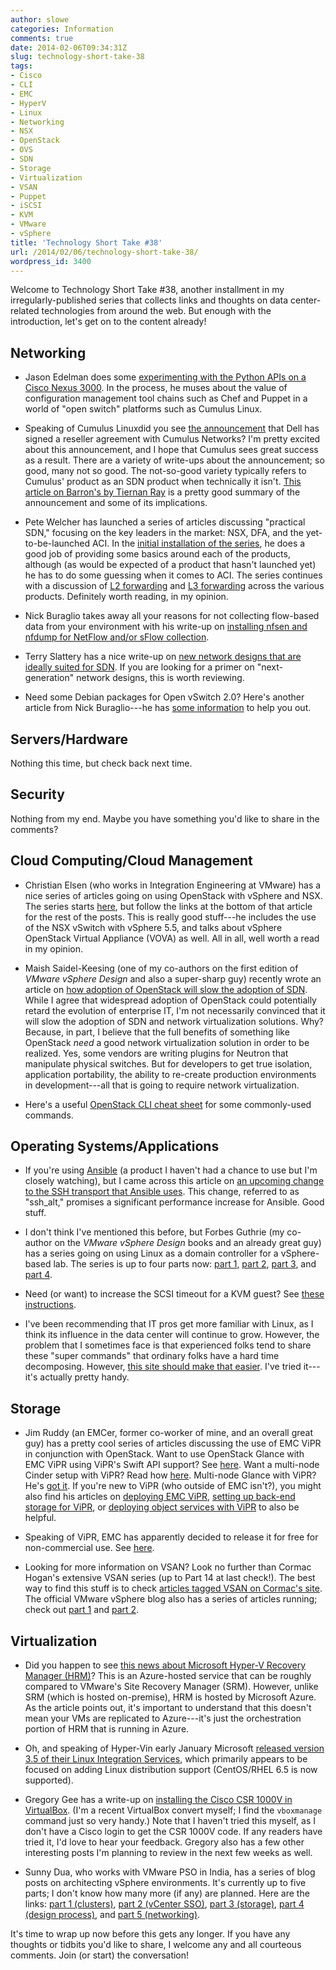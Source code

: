 ```yaml
---
author: slowe
categories: Information
comments: true
date: 2014-02-06T09:34:31Z
slug: technology-short-take-38
tags:
- Cisco
- CLI
- EMC
- HyperV
- Linux
- Networking
- NSX
- OpenStack
- OVS
- SDN
- Storage
- Virtualization
- VSAN
- Puppet
- iSCSI
- KVM
- VMware
- vSphere
title: 'Technology Short Take #38'
url: /2014/02/06/technology-short-take-38/
wordpress_id: 3400
---
```


Welcome to Technology Short Take #38, another installment in my irregularly-published series that collects links and thoughts on data center-related technologies from around the web. But enough with the introduction, let's get on to the content already!

## Networking

* Jason Edelman does some [experimenting with the Python APIs on a Cisco Nexus 3000](http://www.jedelman.com/1/post/2014/01/nexus-3000-python-linux-and-open-switch-platforms.html). In the process, he muses about the value of configuration management tool chains such as Chef and Puppet in a world of "open switch" platforms such as Cumulus Linux.

* Speaking of Cumulus Linuxdid you see [the announcement](http://cumulusnetworks.com/press_releases/detail/20140128-cumulus-networkstm-announces-partnership-and-distribution-agreement-with-dell/) that Dell has signed a reseller agreement with Cumulus Networks? I'm pretty excited about this announcement, and I hope that Cumulus sees great success as a result. There are a variety of write-ups about the announcement; so good, many not so good. The not-so-good variety typically refers to Cumulus' product as an SDN product when technically it isn't. [This article on Barron's by Tiernan Ray](http://blogs.barrons.com/techtraderdaily/2014/01/28/dell-to-resell-linux-networking-software-from-cumulus-a-warm-cuddly-blanket-to-displace-cisco/) is a pretty good summary of the announcement and some of its implications.

* Pete Welcher has launched a series of articles discussing "practical SDN," focusing on the key leaders in the market: NSX, DFA, and the yet-to-be-launched ACI. In the [initial installation of the series](http://www.netcraftsmen.net/blogs/entry/practical-sdn-nsx-dfa-and-aci-the-all-seeing-eye.html), he does a good job of providing some basics around each of the products, although (as would be expected of a product that hasn't launched yet) he has to do some guessing when it comes to ACI. The series continues with a discussion of [L2 forwarding](http://www.netcraftsmen.net/blogs/softwaredefinednetwork/entry/practical-sdn-l2-forwarding-in-nsx-dfa-and-aci.html) and [L3 forwarding](http://www.netcraftsmen.net/blogs/softwaredefinednetwork/entry/practical-sdn-l3-forwarding-in-nsx-dfa-and-aci.html) across the various products. Definitely worth reading, in my opinion.

* Nick Buraglio takes away all your reasons for not collecting flow-based data from your environment with his write-up on [installing nfsen and nfdump for NetFlow and/or sFlow collection](http://www.forwardingplane.net/2014/01/install-nfsen-and-nfdump-on-centos-6-5-for-netflow-and-or-sflow-collection/).

* Terry Slattery has a nice write-up on [new network designs that are ideally suited for SDN](http://www.netcraftsmen.net/blogs/softwaredefinednetwork/entry/network-designs-that-support-sdn.html). If you are looking for a primer on "next-generation" network designs, this is worth reviewing.

* Need some Debian packages for Open vSwitch 2.0? Here's another article from Nick Buraglio---he has [some information](http://www.forwardingplane.net/2013/11/openvswitch-2-0-debian-packages/) to help you out.

## Servers/Hardware

Nothing this time, but check back next time.

## Security

Nothing from my end. Maybe you have something you'd like to share in the comments?

## Cloud Computing/Cloud Management

* Christian Elsen (who works in Integration Engineering at VMware) has a nice series of articles going on using OpenStack with vSphere and NSX. The series starts [here](http://www.edge-cloud.net/2013/12/openstack-vsphere-nsx/), but follow the links at the bottom of that article for the rest of the posts. This is really good stuff---he includes the use of the NSX vSwitch with vSphere 5.5, and talks about vSphere OpenStack Virtual Appliance (VOVA) as well. All in all, well worth a read in my opinion.

* Maish Saidel-Keesing (one of my co-authors on the first edition of _VMware vSphere Design_ and also a super-sharp guy) recently wrote an article on [how adoption of OpenStack will slow the adoption of SDN](http://technodrone.blogspot.com/2014/01/sdn-adoption-is-not-as-easy-as-you-think.html). While I agree that widespread adoption of OpenStack could potentially retard the evolution of enterprise IT, I'm not necessarily convinced that it will slow the adoption of SDN and network virtualization solutions. Why? Because, in part, I believe that the full benefits of something like OpenStack _need_ a good network virtualization solution in order to be realized. Yes, some vendors are writing plugins for Neutron that manipulate physical switches. But for developers to get true isolation, application portability, the ability to re-create production environments in development---all that is going to require network virtualization.

* Here's a useful [OpenStack CLI cheat sheet](http://anystacker.com/2014/02/openstack-command-line-cheat-sheet/) for some commonly-used commands.

## Operating Systems/Applications

* If you're using [Ansible](http://www.ansibleworks.com/) (a product I haven't had a chance to use but I'm closely watching), but I came across this article on [an upcoming change to the SSH transport that Ansible uses](http://blog.ansibleworks.com/2014/01/15/ssh-connection-upgrades-coming-in-ansible-1-5/). This change, referred to as "ssh_alt," promises a significant performance increase for Ansible. Good stuff.

* I don't think I've mentioned this before, but Forbes Guthrie (my co-author on the _VMware vSphere Design_ books and an already great guy) has a series going on using Linux as a domain controller for a vSphere-based lab. The series is up to four parts now: [part 1](http://www.vreference.com/2014/01/20/a-linux-based-domain-controller-for-a-vsphere-lab-part-1/), [part 2](http://www.vreference.com/2014/01/21/a-linux-based-domain-controller-for-a-vsphere-lab-part-2/), [part 3](http://www.vreference.com/2014/01/23/a-linux-based-domain-controller-for-a-vsphere-lab-part-3/), and [part 4](http://www.vreference.com/2014/01/24/a-linux-based-domain-controller-for-a-vsphere-lab-part-4/).

* Need (or want) to increase the SCSI timeout for a KVM guest? See [these instructions](http://captainkvm.com/2014/01/extending-scsi-timeouts-in-kvm-guests/).

* I've been recommending that IT pros get more familiar with Linux, as I think its influence in the data center will continue to grow. However, the problem that I sometimes face is that experienced folks tend to share these "super commands" that ordinary folks have a hard time decomposing. However, [this site should make that easier](http://explainshell.com). I've tried it---it's actually pretty handy.

## Storage

* Jim Ruddy (an EMCer, former co-worker of mine, and an overall great guy) has a pretty cool series of articles discussing the use of EMC ViPR in conjunction with OpenStack. Want to use OpenStack Glance with EMC ViPR using ViPR's Swift API support? See [here](http://theruddyduck.typepad.com/theruddyduck/2013/12/configure-openstack-glance-to-use-swift-api-with-emc-vipr.html). Want a multi-node Cinder setup with ViPR? Read how [here](http://theruddyduck.typepad.com/theruddyduck/2014/01/multi-node-cinder-with-emc-vipr.html). Multi-node Glance with ViPR? He's [got it](http://theruddyduck.typepad.com/theruddyduck/2014/01/multi-node-glance-with-emc-vipr.html). If you're new to ViPR (who outside of EMC isn't?), you might also find his articles on [deploying EMC ViPR](http://theruddyduck.typepad.com/theruddyduck/2013/11/deploy-emc-vipr.html), [setting up back-end storage for ViPR](http://theruddyduck.typepad.com/theruddyduck/2013/11/emc-vipr-discover-vnx-and-isilon-arrrays-for-physical-assets.html), or [deploying object services with ViPR](http://theruddyduck.typepad.com/theruddyduck/2013/12/deploy-object-services-with-emc-vipr.html) to also be helpful.

* Speaking of ViPR, EMC has apparently decided to release it for free for non-commercial use. See [here](http://www.emc.com/getvipr).

* Looking for more information on VSAN? Look no further than Cormac Hogan's extensive VSAN series (up to Part 14 at last check!). The best way to find this stuff is to check [articles tagged VSAN on Cormac's site](http://cormachogan.com/category/vmware/vsan/). The official VMware vSphere blog also has a series of articles running; check out [part 1](http://blogs.vmware.com/vsphere/2013/12/virtual-san-hardware-guidance-part-1-solid-state-drives.html) and [part 2](http://blogs.vmware.com/vsphere/2014/01/virtual-san-hardware-guidance-part-ii-storage-controllers.html).

## Virtualization

* Did you happen to see [this news about Microsoft Hyper-V Recovery Manager (HRM)](http://blogs.technet.com/b/in_the_cloud/archive/2014/01/16/announcing-the-ga-of-windows-azure-hyper-v-recovery-manager.aspx)? This is an Azure-hosted service that can be roughly compared to VMware's Site Recovery Manager (SRM). However, unlike SRM (which is hosted on-premise), HRM is hosted by Microsoft Azure. As the article points out, it's important to understand that this doesn't mean your VMs are replicated to Azure---it's just the orchestration portion of HRM that is running in Azure.

* Oh, and speaking of Hyper-Vin early January Microsoft [released version 3.5 of their Linux Integration Services](http://blogs.technet.com/b/virtualization/archive/2014/01/02/linux-integration-services-3-5-announcement.aspx), which primarily appears to be focused on adding Linux distribution support (CentOS/RHEL 6.5 is now supported).

* Gregory Gee has a write-up on [installing the Cisco CSR 1000V in VirtualBox](http://gregorygee.wordpress.com/2014/01/09/installing-cisco-csr-1000v-in-virtualbox/). (I'm a recent VirtualBox convert myself; I find the `vboxmanage` command just so very handy.) Note that I haven't tried this myself, as I don't have a Cisco login to get the CSR 1000V code. If any readers have tried it, I'd love to hear your feedback. Gregory also has a few other interesting posts I'm planning to review in the next few weeks as well.

* Sunny Dua, who works with VMware PSO in India, has a series of blog posts on architecting vSphere environments. It's currently up to five parts; I don't know how many more (if any) are planned. Here are the links: [part 1 (clusters)](http://vxpresss.blogspot.in/2013/11/part-1-architecting-vsphere-clusters.html), [part 2 (vCenter SSO)](http://vxpresss.blogspot.in/2013/12/part-2-architecting-vcenter-single-sign.html), [part 3 (storage)](http://vxpresss.blogspot.in/2013/12/part-3-architecting-storage-for-vsphere.html), [part 4 (design process)](http://vxpresss.blogspot.in/2013/12/part-4-architecting-vsphere-remember.html), and [part 5 (networking)](http://vxpresss.blogspot.com.au/2014/01/part-5-architecting-vsphere-networks.html).

It's time to wrap up now before this gets any longer. If you have any thoughts or tidbits you'd like to share, I welcome any and all courteous comments. Join (or start) the conversation!
